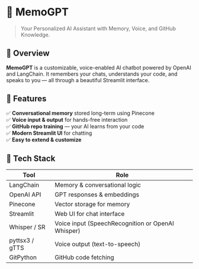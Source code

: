 # 🧠 MemoGPT

> Your Personalized AI Assistant with Memory, Voice, and GitHub Knowledge.


## 🚀 Overview

**MemoGPT** is a customizable, voice-enabled AI chatbot powered by OpenAI and LangChain. It remembers your chats, understands your code, and speaks to you — all through a beautiful Streamlit interface.

## 🌟 Features

✅ **Conversational memory** stored long-term using Pinecone  
✅ **Voice input & output** for hands-free interaction  
✅ **GitHub repo training** — your AI learns from your code  
✅ **Modern Streamlit UI** for chatting  
✅ **Easy to extend & customize**

## 🧰 Tech Stack

| Tool           | Role                          |
|----------------|-------------------------------|
| LangChain      | Memory & conversational logic |
| OpenAI API     | GPT responses & embeddings    |
| Pinecone        | Vector storage for memory     |
| Streamlit      | Web UI for chat interface     |
| Whisper / SR   | Voice input (SpeechRecognition or OpenAI Whisper) |
| pyttsx3 / gTTS | Voice output (text-to-speech) |
| GitPython      | GitHub code fetching          |

